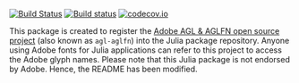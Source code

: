 [![Build Status](https://travis-ci.org/sambitdash/AdobeGlyphList.jl.svg?branch=master)](https://travis-ci.org/sambitdash/AdobeGlyphList.jl)
[![Build status](https://ci.appveyor.com/api/projects/status/q9bmlqh3yi4291pu?svg=true)](https://ci.appveyor.com/project/sambitdash/adobeglyphlist-jl)
[![codecov.io](http://codecov.io/github/sambitdash/AdobeGlyphList.jl/coverage.svg?branch=master)](http://codecov.io/github/sambitdash/AdobeGlyphList.jl?branch=master)

This package is created to register the [Adobe AGL & AGLFN open source project](https://github.com/adobe-type-tools/agl-aglfn) (also known as `agl-aglfn`) into the Julia package repository. Anyone using Adobe fonts for Julia applications can refer to this project to access the Adobe glyph names. Please note that this Julia package is not endorsed by Adobe. Hence, the README has been modified. 
